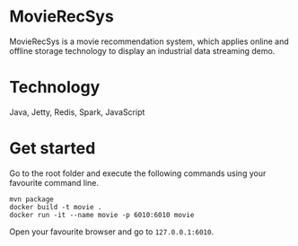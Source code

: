 # MovieRecSys

MovieRecSys is a movie recommendation system, which applies online and offline storage technology to display an industrial data streaming demo.

# Technology
Java, Jetty, Redis, Spark, JavaScript

# Get started
Go to the root folder and execute the following commands using your favourite command line.
```
mvn package
docker build -t movie .
docker run -it --name movie -p 6010:6010 movie
```
Open your favourite browser and go to `127.0.0.1:6010`.
